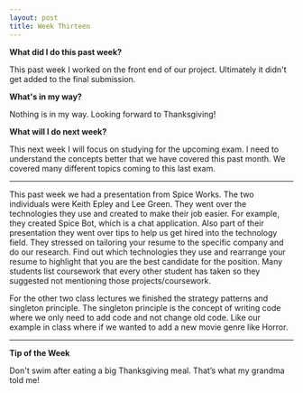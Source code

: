 ```yaml
---
layout: post
title: Week Thirteen
---
```

<b>What did I do this past week?</b><br>
<p>This past week I worked on the front end of our project. Ultimately it didn't get added to the final submission.</p>

<b>What's in my way?</b><br>
<p>Nothing is in my way. Looking forward to Thanksgiving!</p>

<b>What will I do next week?</b><br>
<p>This next week I will focus on studying for the upcoming exam. I need to understand the concepts better that we have covered this past month. We covered many different topics coming to this last exam.</p>

<hr>

<p>This past week we had a presentation from Spice Works. The two individuals were Keith Epley and Lee Green. They went over the technologies they use and created to make their job easier. For example, they created Spice Bot, which is a chat application. Also part of their presentation they went over tips to help us get hired into the technology field. They stressed on tailoring your resume to the specific company and do our research. Find out which technologies they use and rearrange your resume to highlight that you are the best candidate for the position. Many students list coursework that every other student has taken so they suggested not mentioning those projects/coursework.</p>

<p>For the other two class lectures we finished the strategy patterns and singleton principle. The singleton principle is the concept of writing code where we only need to add code and not change old code. Like our example in class where if we wanted to add a new movie genre like Horror.  </p>

<hr>

<b>Tip of the Week</b><br>
<p>Don't swim after eating a big Thanksgiving meal. That’s what my grandma told me!</p>

